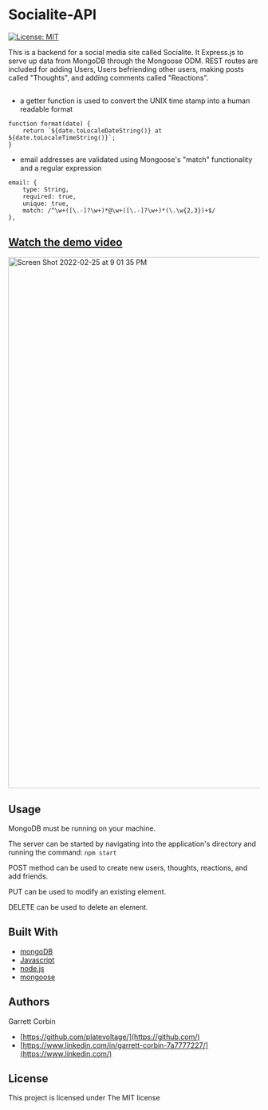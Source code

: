 # Socialite-API

[![License: MIT](https://img.shields.io/badge/License-MIT-yellow.svg)](https://opensource.org/licenses/MIT)


This is a backend for a social media site called Socialite. It Express.js to serve up data from MongoDB through the Mongoose ODM. REST routes are included for adding Users, Users befriending other users, making posts called "Thoughts", and adding comments called "Reactions".



##

- a getter function is used to convert the UNIX time stamp into a human readable format

```
function format(date) {
    return `${date.toLocaleDateString()} at ${date.toLocaleTimeString()}`;
}
```
- email addresses are validated using Mongoose's "match" functionality and a regular expression

```
email: { 
    type: String, 
    required: true, 
    unique: true,
    match: /^\w+([\.-]?\w+)*@\w+([\.-]?\w+)*(\.\w{2,3})+$/
},
```

## [Watch the demo video](https://antieatingactivist.github.io/Socialite-API/)



<img width="1065" alt="Screen Shot 2022-02-25 at 9 01 35 PM" src="https://user-images.githubusercontent.com/1414728/155829871-4a15aeca-8933-4c19-ac8a-3281127fc7d7.png">




## Usage
MongoDB must be running on your machine.

The server can be started by navigating into the application's directory and running the command:
`npm start`

POST method can be used to create new users, thoughts, reactions, and add friends.

PUT can be used to modify an existing element.

DELETE can be used to delete an element.


## Built With

* [mongoDB](https://mongodb.com)
* [Javascript](https://developer.mozilla.org/en-US/docs/Web/JavaScript)
* [node.js](https://nodejs.dev) 
* [mongoose](https://mongoosejs.com)



## Authors

Garrett Corbin

- [https://github.com/platevoltage/](https://github.com/)
- [https://www.linkedin.com/in/garrett-corbin-7a7777227/](https://www.linkedin.com/)

## License

This project is licensed under The MIT license

